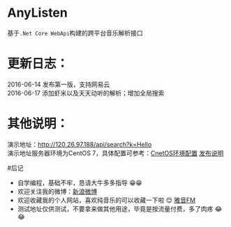 # AnyListen
基于`.Net Core WebApi`构建的跨平台音乐解析接口

# 更新日志：
2016-06-14  发布第一版，支持网易云<br>
2016-06-17  添加虾米以及天天动听的解析；增加全局搜索<br>

# 其他说明：
演示地址：http://120.26.97.188/api/search?k=Hello <br>
演示地址服务器环境为CentOS 7，具体配置可参考：[CnetOS环境配置](http://www.cnblogs.com/learn-dotnet/p/5519871.html) [发布说明](http://www.cnblogs.com/linezero/p/5475246.html) <br>

#后记
* 自学编程，基础不牢，恳请大牛多多指导 :grin::grin:<br>
* 欢迎关注我的微博：[新浪微博](http://weibo.com/shelher)<br>
* 欢迎收藏我的个人网站，喜欢纯音乐的可以收藏一下啦 :blush: [雅音FM](http://itwusun.com)<br>
* 测试地址仅供测试，不要拿来做其他用途，毕竟是按流量付费，多了肉疼 :joy::joy:


